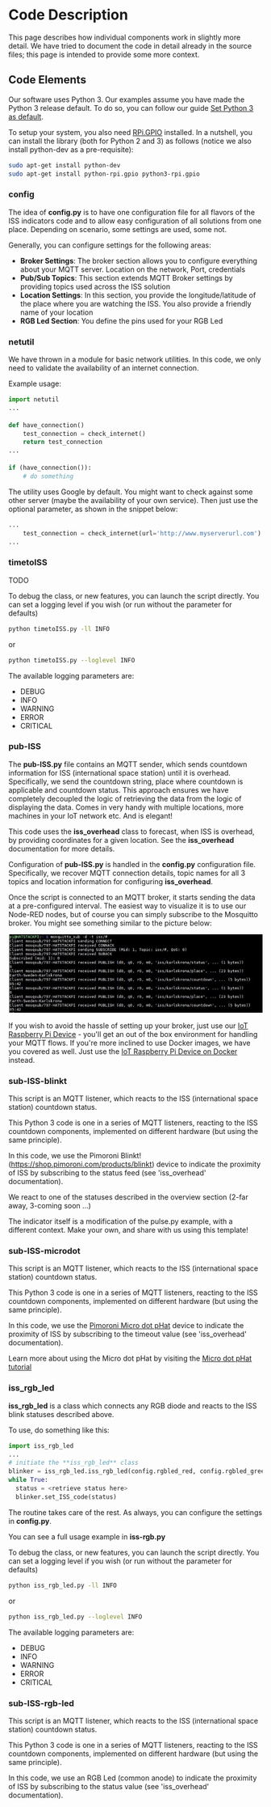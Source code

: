 # Code Description

This page describes how individual components work in slightly more detail. We have tried to document the code in detail already in the source files; this page is intended to provide some more context.

## Code Elements

Our software uses Python 3. Our examples assume you have made the Python 3 release default. To do so, you can follow our guide [Set Python 3 as default](https://raspberry-valley.azurewebsites.net/Python-Default-Version/).

To setup your system, you also need [RPi.GPIO](https://pypi.org/project/RPi.GPIO/) installed. In a nutshell, you can install the library (both for Python 2 and 3) as follows (notice we also install python-dev as a pre-requisite):

```bash
sudo apt-get install python-dev
sudo apt-get install python-rpi.gpio python3-rpi.gpio
```

### config

The idea of **config.py** is to have one configuration file for all flavors of the ISS indicators code and to allow easy configuration of all solutions from one place. Depending on scenario, some settings are used, some not.

Generally, you can configure settings for the following areas:

* **Broker Settings**: The broker section allows you to configure everything about your MQTT server. Location on the network, Port, credentials
* **Pub/Sub Topics**: This section extends MQTT Broker settings by providing topics used across the ISS solution
* **Location Settings**: In this section, you provide the longitude/latitude of the place where you are watching the ISS. You also provide a friendly name of your location
* **RGB Led Section**: You define the pins used for your RGB Led

### netutil

We have thrown in a module for basic network utilities. In this code, we only need to validate the availability of an internet connection.

Example usage:

```python
import netutil
...

def have_connection()
    test_connection = check_internet()
    return test_connection
...

if (have_connection()):
    # do something
```

The utility uses Google by default. You might want to check against some other server (maybe the availability of your own service). Then just use the optional parameter, as shown in the snippet below:

```python
...
    test_connection = check_internet(url='http://www.myserverurl.com')
...
```

### timetoISS

TODO

To debug the class, or new features, you can launch the script directly. You can set a logging level if you wish (or run without the parameter for defaults)

```bash
python timetoISS.py -ll INFO
```

or

```bash
python timetoISS.py --loglevel INFO
```

The available logging parameters are:

* DEBUG
* INFO
* WARNING
* ERROR
* CRITICAL

### pub-ISS

The **pub-ISS.py** file contains an MQTT sender, which sends countdown information for ISS (international space station) until it is overhead. Specifically, we send the countdown string, place where countdown is applicable and countdown status. This approach ensures we have completely decoupled the logic of retrieving the data from the logic of displaying the data. Comes in very handy with multiple locations, more machines in your IoT network etc. And is elegant!

This code uses the **iss_overhead** class to forecast, when ISS is overhead, by providing coordinates for a given location. See the **iss_overhead** documentation for more details.

Configuration of **pub-ISS.py** is handled in the **config.py** configuration file. Specifically, we recover MQTT connection details, topic names for all 3 topics and location information for configuring **iss_overhead**.

Once the script is connected to an MQTT broker, it starts sending the data at a pre-configured interval. The easiest way to visualize it is to use our Node-RED nodes, but of course you can simply subscribe to the Mosquitto broker. You might see something similar to the picture below:

![published messages](img/pub-iss-messages.jpg)

If you wish to avoid the hassle of setting up your broker, just use our [IoT Raspberry Pi Device](https://raspberry-valley.azurewebsites.net/IoT-Raspberry-Pi-Device/) - you'll get an out of the box environment for handling your MQTT flows. If you're more inclined to use Docker images, we have you covered as well. Just use the [IoT Raspberry Pi Device on Docker](https://raspberry-valley.azurewebsites.net/IoT-Raspberry-Pi-Device-on-Docker/) instead.

### sub-ISS-blinkt

This script is an MQTT listener, which reacts to the ISS (international space station) countdown status.

This Python 3 code is one in a series of MQTT listeners, reacting to the ISS countdown components, implemented on different hardware (but using the same principle).

In this code, we use the Pimoroni Blinkt! (https://shop.pimoroni.com/products/blinkt) device to indicate the proximity of ISS by subscribing to the status feed (see 'iss_overhead' documentation).

We react to one of the statuses described in the overview section (2-far away, 3-coming soon ...)

The indicator itself is a modification of the pulse.py example, with a different context. Make your own, and share with us using this template!

### sub-ISS-microdot

This script is an MQTT listener, which reacts to the ISS (international space station) countdown status.

This Python 3 code is one in a series of MQTT listeners, reacting to the ISS countdown components, implemented on different hardware (but using the same principle).

In this code, we use the [Pimoroni Micro dot pHat](https://shop.pimoroni.com/products/microdot-phat) device to indicate the proximity of ISS by subscribing to the timeout value (see 'iss_overhead' documentation).

Learn more about using the Micro dot pHat by visiting the [Micro dot pHat tutorial](https://learn.pimoroni.com/tutorial/sandyj/getting-started-with-micro-dot-phat)

### iss_rgb_led

**iss_rgb_led** is a class which connects any RGB diode and reacts to the ISS blink statuses described above.

To use, do something like this:

```python
import iss_rgb_led
...
# initiate the **iss_rgb_led** class 
blinker = iss_rgb_led.iss_rgb_led(config.rgbled_red, config.rgbled_green, config.rgbled_blue) 
while True:
  status = <retrieve status here>
  blinker.set_ISS_code(status)
```

The routine takes care of the rest. As always, you can configure the settings in **config.py**.

You can see a full usage example in **iss-rgb.py**

To debug the class, or new features, you can launch the script directly. You can set a logging level if you wish (or run without the parameter for defaults)

```bash
python iss_rgb_led.py -ll INFO
```

or

```bash
python iss_rgb_led.py --loglevel INFO
```

The available logging parameters are:

* DEBUG
* INFO
* WARNING
* ERROR
* CRITICAL

### sub-ISS-rgb-led

This script is an MQTT listener, which reacts to the ISS (international space station) countdown status.

This Python 3 code is one in a series of MQTT listeners, reacting to the ISS countdown components, implemented on different hardware (but using the same principle).

In this code, we use an RGB Led (common anode) to indicate the proximity of ISS by subscribing to the status value (see 'iss_overhead' documentation).

